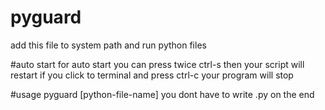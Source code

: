 # pyguard
add this file to system path and run python files

#auto start
for auto start you can press twice ctrl-s then your script will restart
if you click to terminal and press ctrl-c your program will stop

#usage
pyguard [python-file-name] 
you dont have to write .py on the end
